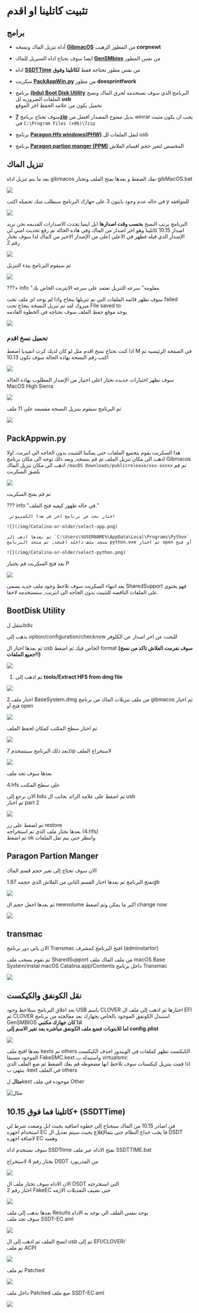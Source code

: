 # تثبيت كاتلينا او اقدم

## برامج

- أداة تنزيل الماك ونسخه **[GibmacOS](https://github.com/corpnewt/gibMacOS)** من المطور الرهيب **corpnewt**

- ايضا سوف نحتاج اداه السيريل للماك **[GenSMbios](https://github.com/corpnewt/GenSMBIOS)** من نفس المطور

- اداه **[SSDTTime](https://github.com/IOIIIO/SSDTTime)** من نفس مطور تحتاجه فقط **لكاتلينا وفوق**

- سكربت **[PackAppWin.py](https://github.com/doesprintfwork/MakeInstallmacOS)** من مطور **doesprintfwork** 

- برنامج **[(bdu) Boot Disk Utility](http://cvad-mac.narod.ru/index/bootdiskutility_exe/0-5)** البرنامج الذي سوف نستخدمه لحرق الماك ونسخ الملفات الضروريه لل **usb**  
تحميل يكون من علامه الحفظ اخر الموقع

- سوف تحتاج برنامج **[7zip](https://www.7-zip.org/)** بديل مفتوح المصدار افضل من winrar يجب ان يكون مثبت في `C:\Program Files (x86)\7zip` 
- برنامج **[Paragon Hfs windows(PHW)](https://www.paragon-software.com/home/hfs-windows/)** لنقل الملفات لل usb

- برنامج **[Paragon partion manger (PPM)](https://www.paragon-software.com/free/pm-express/#)** المخصص لتغير حجم اقسام الفلاش

## تنزيل الماك

بعد ما يتم تنزيل اداة gibmacos نفك الضغط و بعدها نفتح الملف ونختار gibMacOS.bat

![](/img/Catalina-or-older/gibMacOS.png#zoom)

في حاله عدم وجود بايثون 3 على حهازك البرنامج سيطلب منك تحميله اكتب y للموافقه

![](/img/no-python.png#zoom)

البرنامج يرتب النسخ **بحسب وقت اصدارها** ابل ايضا تحدث الاصدارات القديمه نحن نريد اصدار 10.15 كاتلينا وهو اخر اصدار من الماك وفي هاذه الحالة تم رفع تحديث امني لي الإصدار الذي قبله فظهر في الاعلى اعلى من الإصدار الاخير من الماك لذا سوف نختار رقم 2

![](/img/Catalina-or-older/system-list.png#zoom)

ثم سيقوم البرنامج ببدء التنزيل

![](/img/Catalina-or-older/g-download.png#zoom)

???+ info "معلومة"
    سرعه التنزيل تعتمد على سرعه الانترنت الخاص بك

سوف تظهر قائمه الملفات التي تم تنزيلها بنجاح واذا لم يوجد اي ملف تحت failed مبروك لقد تم تنزيل النسخة بنجاح تحت File saved to  
يوجد موقع حفظ الملف سوف نحتاجه في الخطوة القادمه

![](/img/Catalina-or-older/g-done.png#zoom)

### تحميل نسخ اقدم

اذا كنت تحتاج نسخ اقدم مثل لو كان لديك كرت انفيديا اضغط M في الصفحة الرئيسيه ثم اكتب رقم النسخة بهاذه الحالة سوف تكون 10.13

![](/img/Catalina-or-older/old-ver.png#zoom)

سوف تظهر اختيارات جديده نختار اعلى اختيار من الإصدار المطلوب بهاذه الحالة MacOS High Sierra

![](/img/Catalina-or-older/g-old-list.png#zoom)

ثم البرنامج سيقوم بتنزيل النسخة مقسمه على 11 ملف

![](/img/Catalina-or-older/g-download.png#zoom)

## PackAppwin.py

هذا السكربت يقوم بتجميع الملفات حتى يمكننا التثبيت بدون الحاجه الى انترنت.
اولا اذهب الى مكان تنزيل الملف ثم قم بنسخه, وبعد ذلك توجه الى مكان برنامج Gibmacos 
اذهب الى مكان تنزيل الماك `/macOS Downloads/publicrelease/xxx-xxxxx` ثم قم بلصق السكربت

![](/img/Catalina-or-older/packappwin-paste.png)

ثم قم بفتح السكربت

??? info "في حاله ظهور كيفيه فتح الملف."
    
     اختار بحث عن برنامج اخر في هذا الكمبيوتر
    
    ![](/img/Catalina-or-older/select-app.png)

    ثم بعدها اذهب إلى `C:\Users\%USERNAME%\AppData\Local\Programs\Python` ستجد ملف داخله افتحه, ثم ستجد البرنامج python.exe ثم اختار open أو فتح 

    ![](/img/Catalina-or-older/select-python.png)

بعد فتح السكربت قم بختيار P

![](/img/Catalina-or-older/menu.png)

بعد انتهاء السكربت سوف تلاحظ وجود ملف جديد يسمى SharedSupport فهو يحتوي على الملفات الناقصه للتثبيت بدون الحاجه الى انترنت, سنستخدمه لاحقا.

## BootDisk Utility

ننتقل لbdu

نذهب إلى option/configuration/checknow للبحث عن اخر اصدار عن الكلوفر

ثم بعدها اختار ال usb الخاص فيك ثم اضغط format **\(سوف نفرمت الفلاش تاكد من نسخ جميع الملفات!!\)**

![](https://blobscdn.gitbook.com/v0/b/gitbook-28427.appspot.com/o/assets%2F-Le58xqzAwHioaNemfml%2F-LhVhPnzA4e86uCEV81a%2F-LhViriAJ70BK5y8gFUm%2Fezgif-4-b59bb851e67a.gif?alt=media&token=0acc35ae-1161-44d2-921d-42b730c204fa)

1. ثم اذهب إلى **tools/Extract HFS from dmg file**

![](../.gitbook/assets/image%20%2846%29.png)

2.اختار ملف BaseSystem.dmg من ملف تنزيلات الماك من برنامج gibmacos ثم اختار فتح أو open

![](../.gitbook/assets/image%20%2879%29.png)

ثم اختار سطح المكتب كمكان لحفظ الملف

![](../.gitbook/assets/image%20%2837%29.png)

بعد ذلك البرنامج سيتسخدم 7zip لاستخراج الملف

![](../.gitbook/assets/image%20%2872%29.png)

بعدها سوف تجد ملف

4.hfs على سطح المكتب

الان نرجع إلى bdu ثم اضغط على علامه الزائد بجانب ال usb  
ثم اختار part 2

![](../.gitbook/assets/image%20%2889%29.png)

ثم اضغط على زر restore  
بعدها نختار ملف الذي تم استخراجه \(4.hfs\)  
ثم اضغط ok وانتظر حتى يتم نقل الملفات

## Paragon Partion Manger

الان سوف نحتاج إلى تغير حجم قسم الماك

نفتح البرنامج ثم بعدها اختار القسم الثاني من الفلاش الذي حجمه 1.87gb

![](../.gitbook/assets/image%20%2859%29.png)

ثم بعدها اجعل حجم ال newvolume اكبر ما يمكن وثم اضغط change now

![](../.gitbook/assets/image%20%2888%29.png)

## transmac

الان ياتي دور برنامج Transmac افتح البرنامج كمشرف \(adminstartor\)

ثم نقوم بسحب ملف SharedSupport من ملف الماك ملف macOS Base System/instal macOS Catalina.app/Contents داخل برنامج Transmac

![](../.gitbook/assets/image%20%286%29%20%281%29.png)

## نقل الكونفق والكيكست

بعد اغلاق البرنامج ستلاحظ وجود USB باسم CLOVER اختارها ثم اذهب إلى ملف ال EFI ثم CLOVER استبدل الكونفق الموجود بالخاص بجهازك بعد معالجته من برنامج GenSMBIOS **اذا كان جهازك مكتبي**  
**اما للابتوبات فضع ملف الكونفق مباشره بعد تغير الاسم إلى config.plist**

![](../.gitbook/assets/image%20%2816%29%20%281%29.png)

بعدها افتح ملف kexts ثم others الكيكست تظهر كملفات في الويندوز احذف الكيكست الموجود مسبقا FakeSMC.kext واستبدله ب virtualsmc  
اذا قمت بتنزيل كيكستات سوف تلاحظ انها مضغوطه قم بفك الضغط ثم ضع الملف الذي ينتهي ب .kext في الملف others

**مثال** لkext موجوده في ملف Other

![&#x645;&#x62B;&#x627;&#x644;](../.gitbook/assets/image%20%2855%29.png)

## كاتلينا فما فوق 10.15+ \(SSDTTime\)

في اصادر 10.15 من الماك سنحتاج إلى خطوه اضافيه بحيث ابل وضعت شرط لي استخدام اجهزه EC فا يجب خداع النظام حتى يتمالإقلاع بحيث سيتم تعديل ال DSDT لاضافه اجهزه EC وهميه

سوف نستخدم اداه SSDTtime نفتح الاداه عبر ملف SSDTTIME.bat

نختار رقم 4 لاستخراج DSDT من المذربورد

![](../.gitbook/assets/image%20%2858%29.png)

الان الاداه سوف تختار ملف ال DSDT التي استخرجته  
اختار رقم 2 FakeEC حتى نضيف التعديلات الازمه

![](../.gitbook/assets/image%20%2829%29%20%281%29.png)

بعدها نذهب إلى ملف Results يوجد بنفس الملف الي توجد به الاداه  
سوف تجد ملف SSDT-EC.aml

![](../.gitbook/assets/image%20%2860%29%20%281%29.png)

انسخ الملف ثم اذهب إلى ال usb ثم إلى EFI/CLOVER/  
ثم ملف ACPI

![](../.gitbook/assets/image%20%2877%29.png)

ثم ملف Patched

![](../.gitbook/assets/image%20%2835%29.png)

داخل ملف Patched ضع ملف SSDT-EC.aml

![](../.gitbook/assets/image%20%2839%29%20%281%29.png)




